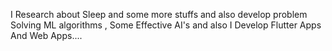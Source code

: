 I Research about Sleep and some more stuffs and also develop problem Solving ML algorithms , Some Effective AI's and also I Develop Flutter Apps And Web Apps....
